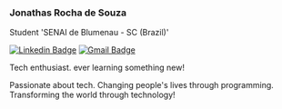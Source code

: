 ### Jonathas Rocha de Souza

Student 'SENAI de Blumenau - SC (Brazil)'

[![Linkedin Badge](https://img.shields.io/badge/-jonathasrochadesouza-000000?style=flat-square&logo=Linkedin&logoColor=white&link=https://www.linkedin.com/in/fernando-graciano-767652174/)](https://www.linkedin.com/in/jonathasrochadesouza/) 
[![Gmail Badge](https://img.shields.io/badge/-jonathasrochadesouza@gmail.com-000000?style=flat-square&logo=Gmail&logoColor=white&link=mailto:jonathasrochadesouza@gmail.com)](mailto:jonathasrochadesouza@gmail.com)

Tech enthusiast. ever learning something new!

Passionate about tech. Changing people's lives through programming. Transforming the world through technology!
